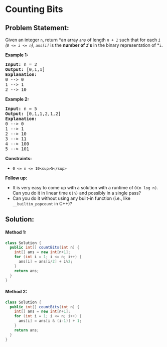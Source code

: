 # Counting Bits

## Problem Statement:

 Given an integer `n`, return *an array *`ans`* of length *`n + 1`* such that for each *`i` (`0 <= i <= n`)*, *`ans[i]`* is the **number of ***`1`***'s** in the binary representation of *`i`.

**Example 1:**

<pre><strong>Input:</strong> n = 2
<strong>Output:</strong> [0,1,1]
<strong>Explanation:</strong>
0 --> 0
1 --> 1
2 --> 10
</pre>

**Example 2:**

<pre><strong>Input:</strong> n = 5
<strong>Output:</strong> [0,1,1,2,1,2]
<strong>Explanation:</strong>
0 --> 0
1 --> 1
2 --> 10
3 --> 11
4 --> 100
5 --> 101
</pre>

**Constraints:**

* `0 <= n <= 10<sup>5</sup>`

**Follow up:**

* It is very easy to come up with a solution with a runtime of `O(n log n)`. Can you do it in linear time `O(n)` and possibly in a single pass?
* Can you do it without using any built-in function (i.e., like `__builtin_popcount` in C++)?


## Solution:

#### Method 1:

```java
class Solution {
  public int[] countBits(int n) {
    int[] ans = new int[n+1];
    for (int i = 1; i <= n; i++) {
      ans[i] = ans[i/2] + i%2;
    }
    return ans;
  }
}
```


#### Method 2:

```java
class Solution {
  public int[] countBits(int n) {
    int[] ans = new int[n+1];
    for (int i = 1; i <= n; i++) {
      ans[i] = ans[i & (i-1)] + 1;
    }
    return ans;
  }
}
```
